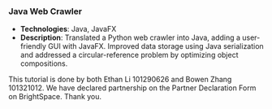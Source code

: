 ### Java Web Crawler
- **Technologies**: Java, JavaFX
- **Description**: Translated a Python web crawler into Java, adding a user-friendly GUI with JavaFX. Improved data storage using Java serialization and addressed a circular-reference problem by optimizing object compositions.

This tutorial is done by both Ethan Li 101290626 and Bowen Zhang 101321012. We have declared partnership on the Partner Declaration Form on BrightSpace. 
Thank you.
